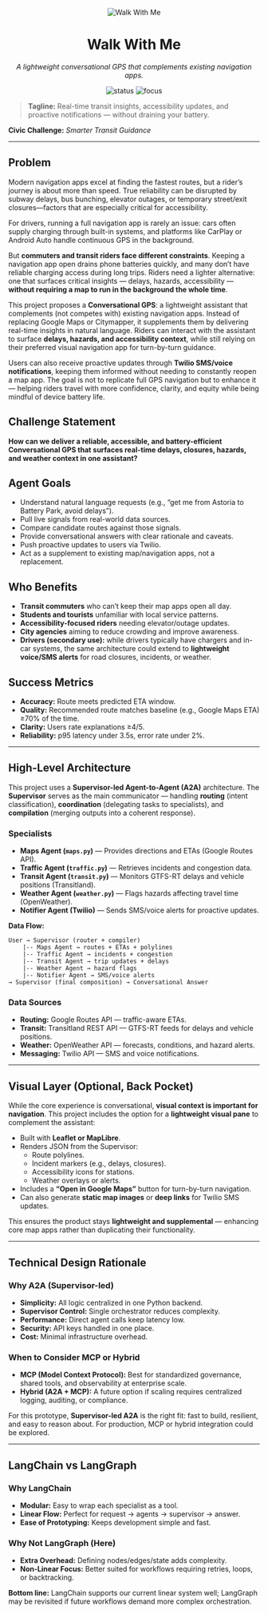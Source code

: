 <p align="center">
  <img src="https://img.shields.io/badge/Walk%20With%20Me-🚶-black?labelColor=222" alt="Walk With Me" />
</p>

<h1 align="center">Walk With Me</h1>
<p align="center"><i>A lightweight conversational GPS that complements existing navigation apps.</i></p>

<p align="center">
  <img alt="status" src="https://img.shields.io/badge/status-prototype-blue">
  <img alt="focus"  src="https://img.shields.io/badge/focus-transit%20insights-6aa84f">
</p>

<blockquote>
<b>Tagline:</b> Real-time transit insights, accessibility updates, and proactive notifications — without draining your battery.
</blockquote>

<p><b>Civic Challenge:</b> <i>Smarter Transit Guidance</i></p>

---

## Problem
Modern navigation apps excel at finding the fastest routes, but a rider’s journey is about more than speed. True reliability can be disrupted by subway delays, bus bunching, elevator outages, or temporary street/exit closures—factors that are especially critical for accessibility.

For drivers, running a full navigation app is rarely an issue: cars often supply charging through built-in systems, and platforms like CarPlay or Android Auto handle continuous GPS in the background.

But **commuters and transit riders face different constraints**. Keeping a navigation app open drains phone batteries quickly, and many don’t have reliable charging access during long trips. Riders need a lighter alternative: one that surfaces critical insights — delays, hazards, accessibility — **without requiring a map to run in the background the whole time**.

This project proposes a **Conversational GPS**: a lightweight assistant that complements (not competes with) existing navigation apps. Instead of replacing Google Maps or Citymapper, it supplements them by delivering real-time insights in natural language. Riders can interact with the assistant to surface **delays, hazards, and accessibility context**, while still relying on their preferred visual navigation app for turn-by-turn guidance.

Users can also receive proactive updates through **Twilio SMS/voice notifications**, keeping them informed without needing to constantly reopen a map app. The goal is not to replicate full GPS navigation but to enhance it — helping riders travel with more confidence, clarity, and equity while being mindful of device battery life.

## Challenge Statement
**How can we deliver a reliable, accessible, and battery-efficient Conversational GPS that surfaces real-time delays, closures, hazards, and weather context in one assistant?**

## Agent Goals
- Understand natural language requests (e.g., “get me from Astoria to Battery Park, avoid delays”).
- Pull live signals from real-world data sources.
- Compare candidate routes against those signals.
- Provide conversational answers with clear rationale and caveats.
- Push proactive updates to users via Twilio.
- Act as a supplement to existing map/navigation apps, not a replacement.

## Who Benefits
- **Transit commuters** who can’t keep their map apps open all day.
- **Students and tourists** unfamiliar with local service patterns.
- **Accessibility-focused riders** needing elevator/outage updates.
- **City agencies** aiming to reduce crowding and improve awareness.
- **Drivers (secondary use):** while drivers typically have chargers and in-car systems, the same architecture could extend to **lightweight voice/SMS alerts** for road closures, incidents, or weather.

## Success Metrics
- **Accuracy:** Route meets predicted ETA window.
- **Quality:** Recommended route matches baseline (e.g., Google Maps ETA) ≥70% of the time.
- **Clarity:** Users rate explanations ≥4/5.
- **Reliability:** p95 latency under 3.5s, error rate under 2%.

---

## High-Level Architecture

This project uses a **Supervisor-led Agent-to-Agent (A2A)** architecture. The **Supervisor** serves as the main communicator — handling **routing** (intent classification), **coordination** (delegating tasks to specialists), and **compilation** (merging outputs into a coherent response).

### Specialists
- **Maps Agent (`maps.py`)** — Provides directions and ETAs (Google Routes API).
- **Traffic Agent (`traffic.py`)** — Retrieves incidents and congestion data.
- **Transit Agent (`transit.py`)** — Monitors GTFS-RT delays and vehicle positions (Transitland).
- **Weather Agent (`weather.py`)** — Flags hazards affecting travel time (OpenWeather).
- **Notifier Agent (Twilio)** — Sends SMS/voice alerts for proactive updates.

**Data Flow:**
```
User → Supervisor (router + compiler)
    |-- Maps Agent → routes + ETAs + polylines
    |-- Traffic Agent → incidents + congestion
    |-- Transit Agent → trip updates + delays
    |-- Weather Agent → hazard flags
    |-- Notifier Agent → SMS/voice alerts
→ Supervisor (final composition) → Conversational Answer
```

### Data Sources
- **Routing:** Google Routes API — traffic-aware ETAs.
- **Transit:** Transitland REST API — GTFS-RT feeds for delays and vehicle positions.
- **Weather:** OpenWeather API — forecasts, conditions, and hazard alerts.
- **Messaging:** Twilio API — SMS and voice notifications.

---

## Visual Layer (Optional, Back Pocket)

While the core experience is conversational, **visual context is important for navigation**. This project includes the option for a **lightweight visual pane** to complement the assistant:

- Built with **Leaflet or MapLibre**.
- Renders JSON from the Supervisor:
  - Route polylines.
  - Incident markers (e.g., delays, closures).
  - Accessibility icons for stations.
  - Weather overlays or alerts.
- Includes a **“Open in Google Maps”** button for turn-by-turn navigation.
- Can also generate **static map images** or **deep links** for Twilio SMS updates.

This ensures the product stays **lightweight and supplemental** — enhancing core map apps rather than duplicating their functionality.

---

## Technical Design Rationale

### Why A2A (Supervisor-led)
- **Simplicity:** All logic centralized in one Python backend.
- **Supervisor Control:** Single orchestrator reduces complexity.
- **Performance:** Direct agent calls keep latency low.
- **Security:** API keys handled in one place.
- **Cost:** Minimal infrastructure overhead.

### When to Consider MCP or Hybrid
- **MCP (Model Context Protocol):** Best for standardized governance, shared tools, and observability at enterprise scale.
- **Hybrid (A2A + MCP):** A future option if scaling requires centralized logging, auditing, or compliance.

For this prototype, **Supervisor-led A2A** is the right fit: fast to build, resilient, and easy to reason about. For production, MCP or hybrid integration could be explored.

---

## LangChain vs LangGraph

### Why LangChain
- **Modular:** Easy to wrap each specialist as a tool.
- **Linear Flow:** Perfect for request → agents → supervisor → answer.
- **Ease of Prototyping:** Keeps development simple and fast.

### Why Not LangGraph (Here)
- **Extra Overhead:** Defining nodes/edges/state adds complexity.
- **Non-Linear Focus:** Better suited for workflows requiring retries, loops, or backtracking.


**Bottom line:** LangChain supports our current linear system well; LangGraph may be revisited if future workflows demand more complex orchestration.





